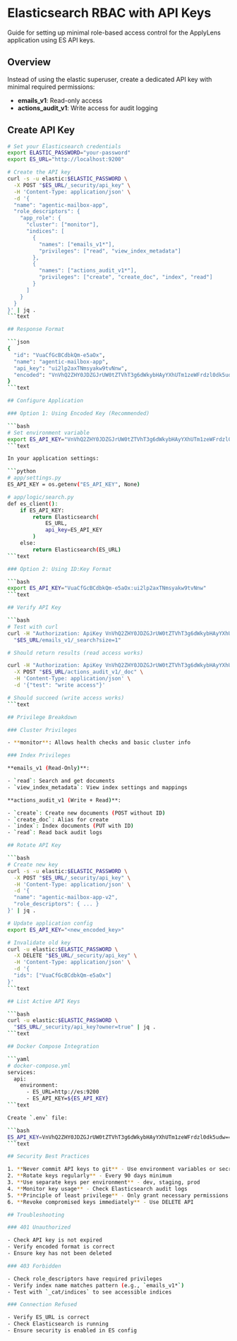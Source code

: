 # Elasticsearch RBAC with API Keys

Guide for setting up minimal role-based access control for the ApplyLens application using ES API keys.

## Overview

Instead of using the elastic superuser, create a dedicated API key with minimal required permissions:

- **emails_v1**: Read-only access
- **actions_audit_v1**: Write access for audit logging

## Create API Key

```bash
# Set your Elasticsearch credentials
export ELASTIC_PASSWORD="your-password"
export ES_URL="http://localhost:9200"

# Create the API key
curl -s -u elastic:$ELASTIC_PASSWORD \
  -X POST "$ES_URL/_security/api_key" \
  -H 'Content-Type: application/json' \
  -d '{
  "name": "agentic-mailbox-app",
  "role_descriptors": {
    "app_role": {
      "cluster": ["monitor"],
      "indices": [
        {
          "names": ["emails_v1*"],
          "privileges": ["read", "view_index_metadata"]
        },
        {
          "names": ["actions_audit_v1*"],
          "privileges": ["create", "create_doc", "index", "read"]
        }
      ]
    }
  }
}' | jq .
```text

## Response Format

```json
{
  "id": "VuaCfGcBCdbkQm-e5aOx",
  "name": "agentic-mailbox-app",
  "api_key": "ui2lp2axTNmsyakw9tvNnw",
  "encoded": "VnVhQ2ZHY0JDZGJrUW0tZTVhT3g6dWkybHAyYXhUTm1zeWFrdzl0dk5udw=="
}
```text

## Configure Application

### Option 1: Using Encoded Key (Recommended)

```bash
# Set environment variable
export ES_API_KEY="VnVhQ2ZHY0JDZGJrUW0tZTVhT3g6dWkybHAyYXhUTm1zeWFrdzl0dk5udw=="
```text

In your application settings:

```python
# app/settings.py
ES_API_KEY = os.getenv("ES_API_KEY", None)

# app/logic/search.py
def es_client():
    if ES_API_KEY:
        return Elasticsearch(
            ES_URL,
            api_key=ES_API_KEY
        )
    else:
        return Elasticsearch(ES_URL)
```text

### Option 2: Using ID:Key Format

```bash
export ES_API_KEY="VuaCfGcBCdbkQm-e5aOx:ui2lp2axTNmsyakw9tvNnw"
```text

## Verify API Key

```bash
# Test with curl
curl -H "Authorization: ApiKey VnVhQ2ZHY0JDZGJrUW0tZTVhT3g6dWkybHAyYXhUTm1zeWFrdzl0dk5udw==" \
  "$ES_URL/emails_v1/_search?size=1"

# Should return results (read access works)

curl -H "Authorization: ApiKey VnVhQ2ZHY0JDZGJrUW0tZTVhT3g6dWkybHAyYXhUTm1zeWFrdzl0dk5udw==" \
  -X POST "$ES_URL/actions_audit_v1/_doc" \
  -H 'Content-Type: application/json' \
  -d '{"test": "write access"}'

# Should succeed (write access works)
```text

## Privilege Breakdown

### Cluster Privileges

- **monitor**: Allows health checks and basic cluster info

### Index Privileges

**emails_v1 (Read-Only)**:

- `read`: Search and get documents
- `view_index_metadata`: View index settings and mappings

**actions_audit_v1 (Write + Read)**:

- `create`: Create new documents (POST without ID)
- `create_doc`: Alias for create
- `index`: Index documents (PUT with ID)
- `read`: Read back audit logs

## Rotate API Key

```bash
# Create new key
curl -s -u elastic:$ELASTIC_PASSWORD \
  -X POST "$ES_URL/_security/api_key" \
  -H 'Content-Type: application/json' \
  -d '{
  "name": "agentic-mailbox-app-v2",
  "role_descriptors": { ... }
}' | jq .

# Update application config
export ES_API_KEY="<new_encoded_key>"

# Invalidate old key
curl -u elastic:$ELASTIC_PASSWORD \
  -X DELETE "$ES_URL/_security/api_key" \
  -H 'Content-Type: application/json' \
  -d '{
  "ids": ["VuaCfGcBCdbkQm-e5aOx"]
}'
```text

## List Active API Keys

```bash
curl -u elastic:$ELASTIC_PASSWORD \
  "$ES_URL/_security/api_key?owner=true" | jq .
```text

## Docker Compose Integration

```yaml
# docker-compose.yml
services:
  api:
    environment:
      - ES_URL=http://es:9200
      - ES_API_KEY=${ES_API_KEY}
```text

Create `.env` file:

```bash
ES_API_KEY=VnVhQ2ZHY0JDZGJrUW0tZTVhT3g6dWkybHAyYXhUTm1zeWFrdzl0dk5udw==
```text

## Security Best Practices

1. **Never commit API keys to git** - Use environment variables or secrets management
2. **Rotate keys regularly** - Every 90 days minimum
3. **Use separate keys per environment** - dev, staging, prod
4. **Monitor key usage** - Check Elasticsearch audit logs
5. **Principle of least privilege** - Only grant necessary permissions
6. **Revoke compromised keys immediately** - Use DELETE API

## Troubleshooting

### 401 Unauthorized

- Check API key is not expired
- Verify encoded format is correct
- Ensure key has not been deleted

### 403 Forbidden

- Check role_descriptors have required privileges
- Verify index name matches pattern (e.g., `emails_v1*`)
- Test with `_cat/indices` to see accessible indices

### Connection Refused

- Verify ES_URL is correct
- Check Elasticsearch is running
- Ensure security is enabled in ES config
